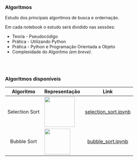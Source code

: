 ### Algoritmos
Estudo dos principais algoritmos de busca e ordernação.

Em cada notebook o estudo será dividido nas sessões:


*   Teoria - Pseudocódigo
*   Prática - Utilizando Python
*   Prática - Python e Programação Orientada a Objeto
*   Complexidade do Algoritmo *(em breve)*.

<br><br>

### Algoritmos disponíveis


| Algoritmo   | Representação |    Link     |
|  :----:     |   :----:      |  :----:     |
| Selection Sort | <img align=left height="100" src="https://upload.wikimedia.org/wikipedia/commons/b/b0/Selection_sort_animation.gif"/> | <a href="https://github.com/gabrielebonfim/algoritmos/blob/main/selection_sort.ipynb"> selection_sort.ipynb</a> |
| Bubble Sort | <img align=left height="85" src="https://upload.wikimedia.org/wikipedia/commons/3/37/Bubble_sort_animation.gif"/> | <a href="https://github.com/gabrielebonfim/algoritmos/blob/main/bubble_sort.ipynb"> bubble_sort.ipynb</a> |
